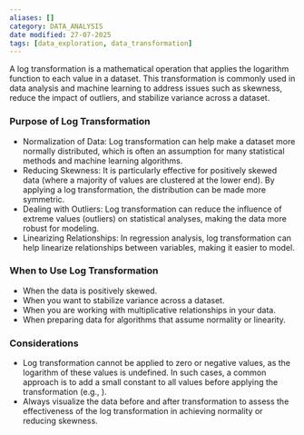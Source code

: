 ```yaml
---
aliases: []
category: DATA_ANALYSIS
date modified: 27-07-2025
tags: [data_exploration, data_transformation]
---
```

A log transformation is a mathematical operation that applies the logarithm function to each value in a dataset. This transformation is commonly used in data analysis and machine learning to address issues such as skewness, reduce the impact of outliers, and stabilize variance across a dataset.
### Purpose of Log Transformation
- Normalization of Data: Log transformation can help make a dataset more normally distributed, which is often an assumption for many statistical methods and machine learning algorithms.
- Reducing Skewness: It is particularly effective for positively skewed data (where a majority of values are clustered at the lower end). By applying a log transformation, the distribution can be made more symmetric.
- Dealing with Outliers: Log transformation can reduce the influence of extreme values (outliers) on statistical analyses, making the data more robust for modeling.
- Linearizing Relationships: In regression analysis, log transformation can help linearize relationships between variables, making it easier to model.
### When to Use Log Transformation

- When the data is positively skewed.
- When you want to stabilize variance across a dataset.
- When you are working with multiplicative relationships in your data.
- When preparing data for algorithms that assume normality or linearity.

### Considerations

- Log transformation cannot be applied to zero or negative values, as the logarithm of these values is undefined. In such cases, a common approach is to add a small constant to all values before applying the transformation (e.g., ).
- Always visualize the data before and after transformation to assess the effectiveness of the log transformation in achieving normality or reducing skewness.